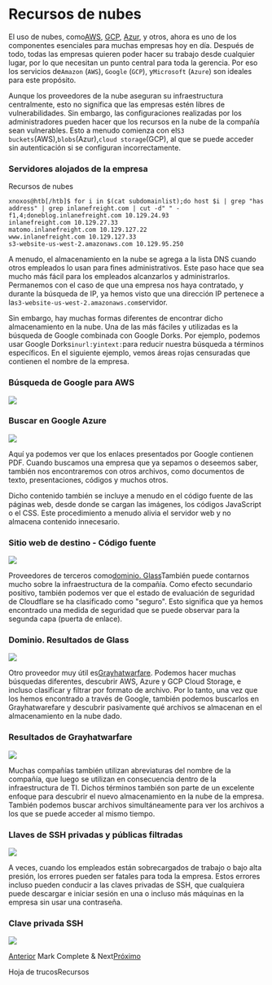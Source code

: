 # Recursos de nubes

El uso de nubes, como[AWS](https://aws.amazon.com/), [GCP](https://cloud.google.com/), [Azur](https://azure.microsoft.com/en-us/), y otros, ahora es uno de los componentes esenciales para muchas empresas hoy en día. Después de todo, todas las empresas quieren poder hacer su trabajo desde cualquier lugar, por lo que necesitan un punto central para toda la gerencia. Por eso los servicios de`Amazon` (`AWS`), `Google` (`GCP`), y`Microsoft` (`Azure`) son ideales para este propósito.

Aunque los proveedores de la nube aseguran su infraestructura centralmente, esto no significa que las empresas estén libres de vulnerabilidades. Sin embargo, las configuraciones realizadas por los administradores pueden hacer que los recursos en la nube de la compañía sean vulnerables. Esto a menudo comienza con el`S3 buckets`(AWS),`blobs`(Azur),`cloud storage`(GCP), al que se puede acceder sin autenticación si se configuran incorrectamente.

### **Servidores alojados de la empresa**

Recursos de nubes

```
xnoxos@htb[/htb]$ for i in $(cat subdomainlist);do host $i | grep "has address" | grep inlanefreight.com | cut -d" " -f1,4;doneblog.inlanefreight.com 10.129.24.93
inlanefreight.com 10.129.27.33
matomo.inlanefreight.com 10.129.127.22
www.inlanefreight.com 10.129.127.33
s3-website-us-west-2.amazonaws.com 10.129.95.250

```

A menudo, el almacenamiento en la nube se agrega a la lista DNS cuando otros empleados lo usan para fines administrativos. Este paso hace que sea mucho más fácil para los empleados alcanzarlos y administrarlos. Permanemos con el caso de que una empresa nos haya contratado, y durante la búsqueda de IP, ya hemos visto que una dirección IP pertenece a la`s3-website-us-west-2.amazonaws.com`servidor.

Sin embargo, hay muchas formas diferentes de encontrar dicho almacenamiento en la nube. Una de las más fáciles y utilizadas es la búsqueda de Google combinada con Google Dorks. Por ejemplo, podemos usar Google Dorks`inurl:`y`intext:`para reducir nuestra búsqueda a términos específicos. En el siguiente ejemplo, vemos áreas rojas censuradas que contienen el nombre de la empresa.

### **Búsqueda de Google para AWS**

![](https://academy.hackthebox.com/storage/modules/112/gsearch1.png)

### **Buscar en Google Azure**

![](https://academy.hackthebox.com/storage/modules/112/gsearch2.png)

Aquí ya podemos ver que los enlaces presentados por Google contienen PDF. Cuando buscamos una empresa que ya sepamos o deseemos saber, también nos encontraremos con otros archivos, como documentos de texto, presentaciones, códigos y muchos otros.

Dicho contenido también se incluye a menudo en el código fuente de las páginas web, desde donde se cargan las imágenes, los códigos JavaScript o el CSS. Este procedimiento a menudo alivia el servidor web y no almacena contenido innecesario.

### **Sitio web de destino - Código fuente**

![](https://academy.hackthebox.com/storage/modules/112/cloud3.png)

Proveedores de terceros como[dominio. Glass](https://domain.glass/)También puede contarnos mucho sobre la infraestructura de la compañía. Como efecto secundario positivo, también podemos ver que el estado de evaluación de seguridad de Cloudflare se ha clasificado como "seguro". Esto significa que ya hemos encontrado una medida de seguridad que se puede observar para la segunda capa (puerta de enlace).

### **Dominio. Resultados de Glass**

![](https://academy.hackthebox.com/storage/modules/112/cloud1.png)

Otro proveedor muy útil es[Grayhatwarfare](https://buckets.grayhatwarfare.com/). Podemos hacer muchas búsquedas diferentes, descubrir AWS, Azure y GCP Cloud Storage, e incluso clasificar y filtrar por formato de archivo. Por lo tanto, una vez que los hemos encontrado a través de Google, también podemos buscarlos en Grayhatwarefare y descubrir pasivamente qué archivos se almacenan en el almacenamiento en la nube dado.

### **Resultados de Grayhatwarfare**

![](https://academy.hackthebox.com/storage/modules/112/cloud2.png)

Muchas compañías también utilizan abreviaturas del nombre de la compañía, que luego se utilizan en consecuencia dentro de la infraestructura de TI. Dichos términos también son parte de un excelente enfoque para descubrir el nuevo almacenamiento en la nube de la empresa. También podemos buscar archivos simultáneamente para ver los archivos a los que se puede acceder al mismo tiempo.

### **Llaves de SSH privadas y públicas filtradas**

![](https://academy.hackthebox.com/storage/modules/112/ghw1.png)

A veces, cuando los empleados están sobrecargados de trabajo o bajo alta presión, los errores pueden ser fatales para toda la empresa. Estos errores incluso pueden conducir a las claves privadas de SSH, que cualquiera puede descargar e iniciar sesión en una o incluso más máquinas en la empresa sin usar una contraseña.

### **Clave privada SSH**

![](https://academy.hackthebox.com/storage/modules/112/ghw2.png)

[Anterior](https://academy.hackthebox.com/module/112/section/1061) Mark Complete & Next[Próximo](https://academy.hackthebox.com/module/112/section/1065)

Hoja de trucosRecursos